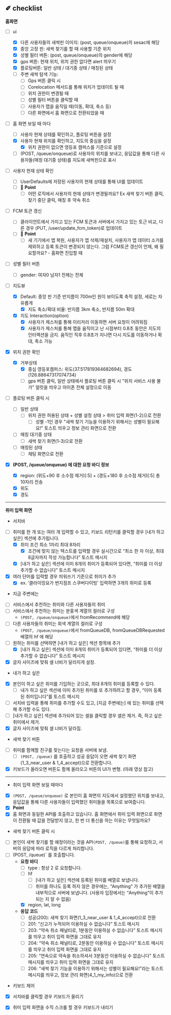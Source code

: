 ## ✐ checklist

**홈화면**

- [ ] ui

  - [x] 다른 사용자들의 새싹핀 이미지: (post, queue/onqueue)의 sesac에 해당
  - [x] 중앙 고정 핀: 새싹 찾기를 할 때 사용할 기준 위치
  - [x] 성별 필터 버튼:  (post, queue/onqueue)의 gender에 해당
  - [x] gps 버튼: 현재 위치, 위치 권한 없다면 alert 띄우기
  - [x] 플로팅버튼: 일반 상태 / 대기중 상태 / 매칭된 상태
  - [ ] 주변 새싹 탐색 기능:
    - [ ] Gps 버튼 클릭 시
    - [ ] Corelocation 메서드를 통해 위치가 업데이트 될 때
    - [ ] 위치 권한이 변경될 때
    - [ ] 성별 필터 버튼을 클릭할 때
    - [ ] 사용자가 맵을 움직일 때(이동, 확대, 축소 등)
    - [ ] 다른 화면에서 홈 화면으로 전환되었을 때
- [ ] 홈 화면 보일 때 마다
  - [ ] 사용자 현재 상태를 확인하고, 플로팅 버튼을 설정
  - [x] 사용자 현재 위치를 확인하고, 지도의 중심을 설정
    - [x] 위치 권한이 없으면 영등포 캠퍼스를 기준으로 설정

  - [ ] (POST, /queue/onqueue)로 사용자의 위치를 보내고, 응답값을 통해 다른 사용자들(매칭 대기중 상태)를 지도에 새싹핀으로 표시

- [ ] 사용자 현재 상태 확인
  - [ ] UserDefaults에 저장된 사용자의 현재 상태를 통해 UI를 업데이트
  - [ ] 🧐 **Point**  
    - [ ] 어떤 로직에서 사용자의 현재 상태가 변경될까요? Ex 새싹 찾기 버튼 클릭, 찾기 중단 클릭, 매칭 후 약속 취소

- [ ] FCM 토큰 갱신
  - [ ] 클라이언트에서 가지고 있는 FCM 토큰과 서버에서 가지고 있는 토근 비교, 다른 경우 (PUT, /user/update_fcm_token)로 업데이트
  - [ ] 🧐 **Point**  
    - [ ] 새 기기에서 앱 복원, 사용자가 앱 삭제/재설치, 사용자가 앱 데이터 소거를 제외하고 등록 토큰이 변경되지 않는다. 그럼 FCM토큰 갱신이 언제, 왜 필요할까요? - 홈화면 진입할 때

- [ ] 성별 필터 버튼
  - [ ] gender: 여자0 남자1 전체는 전체

- [ ] 지도뷰
  - [x] Default: 중앙 핀 기준 반지름이 700m인 원이 보이도록 축적 설정, 세로는 자유롭게
    - [x] 지도 축소/확대 비율: 반지름 3km 축소, 반지름 50m 확대

  - [x] 지도 Interaction(option)
    - [x] 사용자가 제스처를 통해 이리저리 이동하면 서버 요청이 어려워짐
    - [x] 사용자가 제스처를 통해 맵을 움직이고 난 시점부터 0.8초 동안은 지도의 인터랙션을 금지. 움직인 직후 0.8초가 지나면 다시 지도를 이동하거나 확대, 축소 가능

- [x] 위치 권한 확인
  - [x] 거부상태
    - [x] 중심 영등포캠퍼스: 위도(37.517819364682694), 경도(126.88647317074734)
    - [ ] gps 버튼 클릭, 일반 상태에서 플로팅 버튼 클릭 시 "위치 서비스 사용 불가" 얼럿을 띄우고 아이폰 전체 설정으로 이동

- [ ] 플로팅 버튼 클릭 시
  - [ ] 일반 상태
    - [ ] 위치 권한 허용된 상태 + 성별 설정 상태 > 취미 입력 화면(1-2)으로 전환
      - [ ] 성별 -1인 경우 "새싹 찾기 기능을 이용하기 위해서는 성별이 필요해요!" 토스트 띄우고 정보 관리 화면으로 전환

  - [ ] 매칭 대기중 상태
    - [ ] 새싹 찾기 화면(1-3)으로 전환

  - [ ] 매칭된 상태
    - [ ] 채팅 화면으로 전환

- [x] **(POST, /queue/onqueue) 에 대한 요청 바디 정보** 
  - [x] region: (위도+90 후 소수점 제거)[:5] + (경도+180 후 소수점 제거)[:5] 총 10자리 전송
  - [x] 위도
  - [x] 경도

---

**취미 입력 화면**

- 서치바
- [ ] 취미를 한 개 또는 여러 개 입력할 수 있고, 키보드 리턴키를 클릭할 경우 [내가 하고 싶은] 섹션에 추가됩니다. 
  - [x] 취미 조건 최소 1자리 최대 8자리 
    - [x] 조건에 맞지 않는 텍스트를 입력할 경우 실시간으로 “최소 한 자 이상, 최대 8글자까지 작성 가능합니다” 토스트 메시지
  - [x] [내가 하고 싶은] 섹션에 이미 8개의 취미가 등록되어 있다면, “취미를 더 이상 추가할 수 없습니다” 토스트 메시지
- [x] 여러 단어를 입력할 경우 띄워쓰기 기준으로 취미가 추가
  - [x] ex. ‘클라이밍요가 번지점프 스쿠버다이빙' 입력하면 3개의 취미로 등록

- 지금 주변에는

- [ ] 서비스에서 추천하는 취미와 다른 사용자들의 취미
- [ ] 서비스에서 추천하는 취미는 분홍색 계열의 컬러로 구성
  - `(POST, /queue/onqueue)`에서 fromRecommend에 해당 
- [ ] 다른 사용자들의 취미는 회색 계열의 컬러로 구성
  - `(POST, /queue/onqueue)`에서 fromQueueDB, fromQueueDBRequested 배열의 hf 에 해당
- [ ] 원하는 취미를 선택하면 [내가 하고 싶은] 섹션 항목에 추가
  - [x] [내가 하고 싶은] 섹션에 이미 8개의 취미가 등록되어 있다면, “취미를 더 이상 추가할 수 없습니다” 토스트 메시지
- [x] 글자 사이즈에 맞춰 셀 너비가 달라지게 설정.

- 내가 하고 싶은

- [x] 본인이 하고 싶은 취미를 기입하는 곳으로, 최대 8개의 취미를 등록할 수 있다. 
  - [ ] 내가 하고 싶은 섹션에 이미 추가된 취미를 또 추가하려고 할 경우, “이미 등록된 취미입니다”를 토스트 메시지
- [ ] 서치바 입력을 통해 취미를 추가할 수도 있고, [지금 주변에는] 에 있는 취미를 선택해 추가할 수도 있다. 
- [ ] [내가 하고 싶은] 섹션에 추가되어 있는 셀을 클릭할 경우 셀은 제거. 즉, 하고 싶은 취미에서 제거. 
- [x] 글자 사이즈에 맞춰 셀 너비가 달라짐. 

- 새싹 찾기 버튼

- [ ] 취미를 함께할 친구를 찾는다는 요청을 서버에 보냄. 
  - [ ] `(POST, /queue)` 를 호출하고 성공 응답이 오면 새싹 찾기 화면(1_3_near_user & 1_4_accept)으로 전환합니다.
- [x] 키보드가 올라오면 버튼도 함께 올라오고 버튼의 UI가 변형. (아래 영상 참고)

---

- 취미 입력 화면 보일 때마다
- [x] `(POST, /queue/onqueue)` 로 본인이 홈 화면의 지도에서 설정했던 위치를 보내고, 응답값을 통해 다른 사용자들이 입력했던 취미들을 목록으로 보여줍니다.
- [x]  **Point**
  - [x] 홈 화면과 동일한 API를 호출하고 있습니다. 홈 화면에서 취미 입력 화면으로 화면이 전환될 때 값을 전달받지 않고, 한 번 더 통신을 하는 이유는 무엇일까요? 
- 새싹 찾기 버튼 클릭 시
- [ ] 본인이 새싹 찾기를 할 예정이라는 것을 API`(POST, /queue)`를 통해 요청하고, 서버의 응답에 따라 로직을 다르게 처리합니다. 
- [ ] (POST, /queue)` 를 호출합니다.
  - **요청 바디**
    - [ ] type : 항상 2 로 요청합니다. 
    - [ ] hf
      - [ ] [내가 하고 싶은] 섹션에 등록된 취미를 배열로 보냅니다.
      - [ ] 취미를 하나도 등록 하지 않은 경우에는, “Anything” 가 추가된 배열을 내부적으로 서버에 보냅니다. (사용자 입장에서는 “Anything”이 추가되는 지 알 수 없음)
    - [x] region, lat, long
  - **응답 코드**
    - [ ] 성공(200): 새싹 찾기 화면(1_3_near_user & 1_4_accept)으로 전환
    - [ ] 201: “신고가 누적되어 이용하실 수 없습니다” 토스트 메시지
    - [ ] 203: “약속 취소 패널티로, 1분동안 이용하실 수 없습니다” 토스트 메시지를 띄우고 취미 입력 화면을 그대로 유지
    - [ ] 204: “약속 취소 패널티로, 2분동안 이용하실 수 없습니다” 토스트 메시지를 띄우고 취미 입력 화면을 그대로 유지
    - [ ] 205: “연속으로 약속을 취소하셔서 3분동안 이용하실 수 없습니다” 토스트 메시지를 띄우고 취미 입력 화면을 그대로 유지
    - [ ] 206: “새싹 찾기 기능을 이용하기 위해서는 성별이 필요해요!”라는 토스트 메시지를 띄우고, 정보 관리 화면(4_1_my_info)으로 전환
- 키보드 제어
- [x] 서치바를 클릭할 경우 키보드가 올리기
- [x] 취미 입력 화면을 수직 스크롤 할 경우 키보드가 내리기

